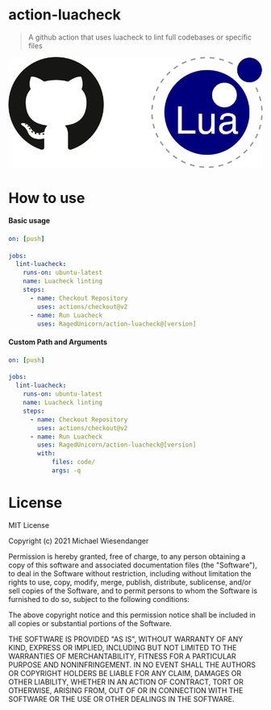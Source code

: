 # action-luacheck

> A github action that uses luacheck to lint full codebases or specific files

![](/docs/github_luacheck_action.png)

# How to use

#### Basic usage

```yaml
on: [push]

jobs:
  lint-luacheck:
    runs-on: ubuntu-latest
    name: Luacheck linting
    steps:
      - name: Checkout Repository
        uses: actions/checkout@v2
      - name: Run Luacheck
        uses: RagedUnicorn/action-luacheck@[version]
```

#### Custom Path and Arguments

```yaml
on: [push]

jobs:
  lint-luacheck:
    runs-on: ubuntu-latest
    name: Luacheck linting
    steps:
      - name: Checkout Repository
        uses: actions/checkout@v2
      - name: Run Luacheck
        uses: RagedUnicorn/action-luacheck@[version]
        with:
            files: code/
            args: -q
```

# License

MIT License

Copyright (c) 2021 Michael Wiesendanger

Permission is hereby granted, free of charge, to any person obtaining
a copy of this software and associated documentation files (the
"Software"), to deal in the Software without restriction, including
without limitation the rights to use, copy, modify, merge, publish,
distribute, sublicense, and/or sell copies of the Software, and to
permit persons to whom the Software is furnished to do so, subject to
the following conditions:

The above copyright notice and this permission notice shall be
included in all copies or substantial portions of the Software.

THE SOFTWARE IS PROVIDED "AS IS", WITHOUT WARRANTY OF ANY KIND,
EXPRESS OR IMPLIED, INCLUDING BUT NOT LIMITED TO THE WARRANTIES OF
MERCHANTABILITY, FITNESS FOR A PARTICULAR PURPOSE AND
NONINFRINGEMENT. IN NO EVENT SHALL THE AUTHORS OR COPYRIGHT HOLDERS BE
LIABLE FOR ANY CLAIM, DAMAGES OR OTHER LIABILITY, WHETHER IN AN ACTION
OF CONTRACT, TORT OR OTHERWISE, ARISING FROM, OUT OF OR IN CONNECTION
WITH THE SOFTWARE OR THE USE OR OTHER DEALINGS IN THE SOFTWARE.
